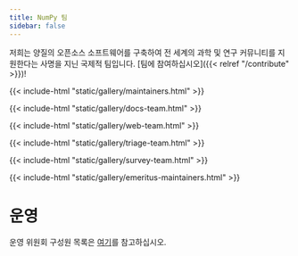 ```yaml
---
title: NumPy 팀
sidebar: false
---
```


저희는 양질의 오픈소스 소프트웨어를 구축하여 전 세계의 과학 및 연구 커뮤니티를 지원한다는 사명을 지닌 국제적 팀입니다. [팀에 참여하십시오]({{< relref "/contribute" >}})!

{{< include-html "static/gallery/maintainers.html" >}}

{{< include-html "static/gallery/docs-team.html" >}}

{{< include-html "static/gallery/web-team.html" >}}

{{< include-html "static/gallery/triage-team.html" >}}

{{< include-html "static/gallery/survey-team.html" >}}

{{< include-html "static/gallery/emeritus-maintainers.html" >}}

# 운영

운영 위원회 구성원 목록은 [여기](https://numpy.org/about/)를 참고하십시오.
